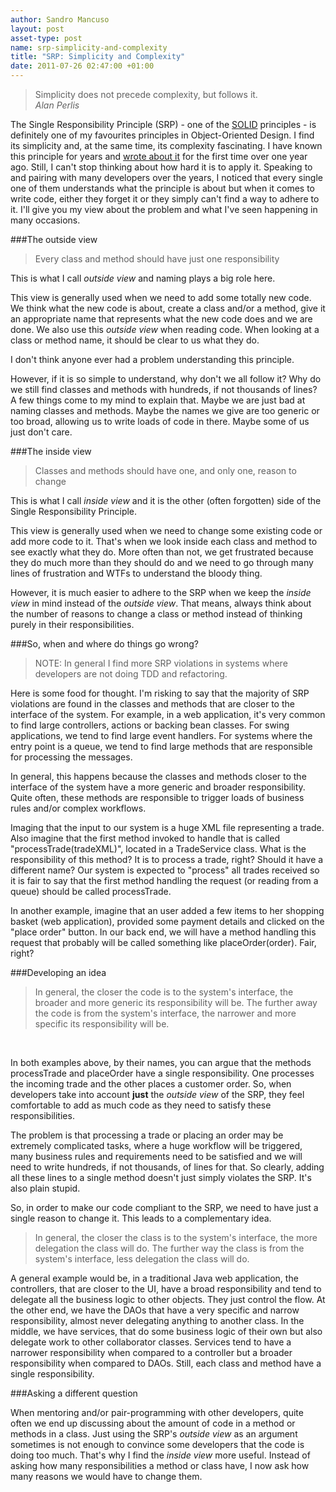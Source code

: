 ```yaml
---
author: Sandro Mancuso
layout: post
asset-type: post
name: srp-simplicity-and-complexity
title: "SRP: Simplicity and Complexity"
date: 2011-07-26 02:47:00 +01:00
---
```


<blockquote>Simplicity does not precede complexity, but follows it.
 <footer><cite>Alan Perlis</cite></footer>
</blockquote>


The Single Responsibility Principle (SRP) - one of the
[SOLID](http://craftedsw.blogspot.com/2010/06/object-oriented-design-principles-part.html)
principles - is definitely one of my favourites principles in
Object-Oriented Design. I find its simplicity and, at the same time, its
complexity fascinating. I have known this principle for years and [wrote about it](http://craftedsw.blogspot.com/2010/06/object-oriented-design-principles-part.html)
for the first time over one year ago. Still, I can't stop thinking about
how hard it is to apply it. Speaking to and pairing with many developers
over the years, I noticed that every single one of them understands what
the principle is about but when it comes to write code, either they
forget it or they simply can't find a way to adhere to it. I'll give you
my view about the problem and what I've seen happening in many
occasions.

###The outside view

<blockquote>Every class and method should have just one responsibility</blockquote>

This is what I call *outside view* and naming plays a big role here.

This view is generally used when we need to add some totally new code.
We think what the new code is about, create a class and/or a method,
give it an appropriate name that represents what the new code does and
we are done. We also use this *outside view* when reading code. When
looking at a class or method name, it should be clear to us what they
do.

I don't think anyone ever had a problem understanding this principle.

However, if it is so simple to understand, why don't we all follow it?
Why do we still find classes and methods with hundreds, if not thousands
of lines? A few things come to my mind to explain that. Maybe we are
just bad at naming classes and methods. Maybe the names we give are too
generic or too broad, allowing us to write loads of code in there. Maybe
some of us just don't care.

###The inside view

<blockquote>Classes and methods should have one, and only one, reason to change</blockquote>

This is what I call *inside view* and it is the other (often forgotten)
side of the Single Responsibility Principle.

This view is generally used when we need to change some existing code or
add more code to it. That's when we look inside each class and method to
see exactly what they do. More often than not, we get frustrated because
they do much more than they should do and we need to go through many
lines of frustration and WTFs to understand the bloody thing.

However, it is much easier to adhere to the SRP when we keep the *inside
view* in mind instead of the *outside view*. That means, always think
about the number of reasons to change a class or method instead of
thinking purely in their responsibilities.

###So, when and where do things go wrong?

<blockquote>NOTE: In general I find more SRP violations in systems where developers
are not doing TDD and refactoring.</blockquote>

Here is some food for thought. I'm risking to say that the majority of
SRP violations are found in the classes and methods that are closer to
the interface of the system. For example, in a web application, it's
very common to find large controllers, actions or backing bean classes.
For swing applications, we tend to find large event handlers. For
systems where the entry point is a queue, we tend to find large methods
that are responsible for processing the messages. 

In general, this happens because the classes and methods closer to the
interface of the system have a more generic and broader responsibility.
Quite often, these methods are responsible to trigger loads of business
rules and/or complex workflows.

Imaging that the input to our system is a huge XML file representing a
trade. Also imagine that the first method invoked to handle that is
called "processTrade(tradeXML)", located in a TradeService class. What
is the responsibility of this method? It is to process a trade, right?
Should it have a different name? Our system is expected to "process" all
trades received so it is fair to say that the first method handling the
request (or reading from a queue) should be called processTrade.

In another example, imagine that an user added a few items to her
shopping basket (web application), provided some payment details and
clicked on the "place order" button. In our back end, we will have a
method handling this request that probably will be called something like
placeOrder(order). Fair, right?

###Developing an idea

<blockquote>In general, the closer the code is to the system's interface, the
broader and more generic its responsibility will be. The further away
the code is from the system's interface, the narrower and more
specific its responsibility will be.</blockquote> 

In both examples above, by their names, you can argue that the methods
processTrade and placeOrder have a single responsibility. One processes
the incoming trade and the other places a customer order. So, when
developers take into account **just** the *outside view* of the SRP,
they feel comfortable to add as much code as they need to satisfy these
responsibilities.

The problem is that processing a trade or placing an order may be
extremely complicated tasks, where a huge workflow will be triggered,
many business rules and requirements need to be satisfied and we will
need to write hundreds, if not thousands, of lines for that. So clearly,
adding all these lines to a single method doesn't just simply violates
the SRP. It's also plain stupid.

So, in order to make our code compliant to the SRP, we need to have just
a single reason to change it. This leads to a complementary idea.


<blockquote>In general, the closer the class is to the system's interface, the
more delegation the class will do. The further way the class is from
the system's interface, less delegation the class will do.</blockquote>

A general example would be, in a traditional Java web application, the
controllers, that are closer to the UI, have a broad responsibility and
tend to delegate all the business logic to other objects. They just
control the flow. At the other end, we have the DAOs that have a very
specific and narrow responsibility, almost never delegating anything to
another class. In the middle, we have services, that do some business
logic of their own but also delegate work to other collaborator classes.
Services tend to have a narrower responsibility when compared to a
controller but a broader responsibility when compared to DAOs. Still,
each class and method have a single responsibility.

###Asking a different question

When mentoring and/or pair-programming with other developers, quite
often we end up discussing about the amount of code in a method or
methods in a class. Just using the SRP's *outside view* as an argument
sometimes is not enough to convince some developers that the code is
doing too much. That's why I find the *inside view* more useful. Instead
of asking how many responsibilities a method or class have, I now ask
how many reasons we would have to change them.
